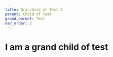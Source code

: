 ```yaml
---
title: Granchild of Test 2
parent: Child of Test
grand_parent: Test
nav_order: 2
---
```


# I am a grand child of test
